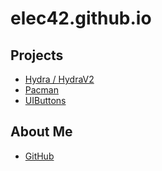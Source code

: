 # elec42.github.io
## Projects
     
* [Hydra / HydraV2](https://elec42.github.io/HYDRA)
* [Pacman](https://github.com/Elec42/Pacman_Game)
* [UIButtons](https://github.com/Elec42/UIButtons)

## About Me
* [GitHub](https://github.com/Elec42)
